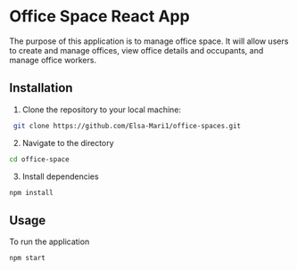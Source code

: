 # Office Space React App

The purpose of this application is to manage office space. It will allow users to create and manage offices, view office details and occupants, and manage office workers.

## Installation

1. Clone the repository to your local machine:

```bash
 git clone https://github.com/Elsa-Mari1/office-spaces.git
```

2. Navigate to the directory

```bash
cd office-space
```

3. Install dependencies

```bash
npm install
```

## Usage

To run the application

```bash
npm start
```
